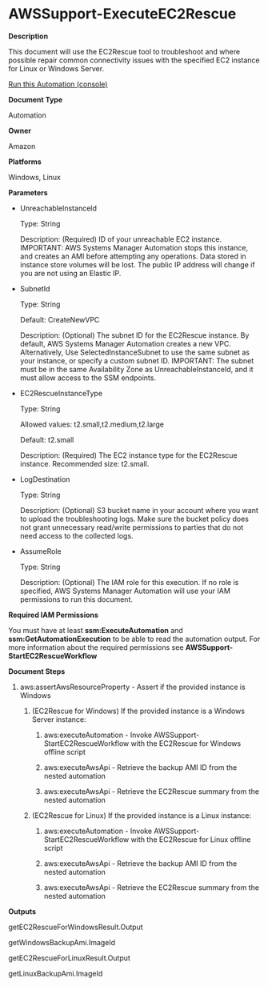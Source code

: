 # AWSSupport\-ExecuteEC2Rescue<a name="automation-awssupport-executeec2rescue"></a>

 **Description** 

This document will use the EC2Rescue tool to troubleshoot and where possible repair common connectivity issues with the specified EC2 instance for Linux or Windows Server\.

[Run this Automation \(console\)](https://console.aws.amazon.com/systems-manager/automation/execute/AWSSupport-ExecuteEC2Rescue)

 **Document Type** 

Automation

 **Owner** 

Amazon

 **Platforms** 

Windows, Linux

 **Parameters** 
+ UnreachableInstanceId

  Type: String

  Description: \(Required\) ID of your unreachable EC2 instance\. IMPORTANT: AWS Systems Manager Automation stops this instance, and creates an AMI before attempting any operations\. Data stored in instance store volumes will be lost\. The public IP address will change if you are not using an Elastic IP\.
+ SubnetId

  Type: String

  Default: CreateNewVPC

  Description: \(Optional\) The subnet ID for the EC2Rescue instance\. By default, AWS Systems Manager Automation creates a new VPC\. Alternatively, Use SelectedInstanceSubnet to use the same subnet as your instance, or specify a custom subnet ID\. IMPORTANT: The subnet must be in the same Availability Zone as UnreachableInstanceId, and it must allow access to the SSM endpoints\.
+ EC2RescueInstanceType

  Type: String

  Allowed values: t2\.small,t2\.medium,t2\.large

  Default: t2\.small

  Description: \(Required\) The EC2 instance type for the EC2Rescue instance\. Recommended size: t2\.small\.
+ LogDestination

  Type: String

  Description: \(Optional\) S3 bucket name in your account where you want to upload the troubleshooting logs\. Make sure the bucket policy does not grant unnecessary read/write permissions to parties that do not need access to the collected logs\.
+ AssumeRole

  Type: String

  Description: \(Optional\) The IAM role for this execution\. If no role is specified, AWS Systems Manager Automation will use your IAM permissions to run this document\.

 **Required IAM Permissions** 

You must have at least **ssm:ExecuteAutomation** and **ssm:GetAutomationExecution** to be able to read the automation output\. For more information about the required permissions see **AWSSupport\-StartEC2RescueWorkflow**

 **Document Steps** 

1. aws:assertAwsResourceProperty \- Assert if the provided instance is Windows 

   1. \(EC2Rescue for Windows\) If the provided instance is a Windows Server instance: 

      1. aws:executeAutomation \- Invoke AWSSupport\-StartEC2RescueWorkflow with the EC2Rescue for Windows offline script

      1. aws:executeAwsApi \- Retrieve the backup AMI ID from the nested automation

      1. aws:executeAwsApi \- Retrieve the EC2Rescue summary from the nested automation

   1. \(EC2Rescue for Linux\) If the provided instance is a Linux instance: 

      1. aws:executeAutomation \- Invoke AWSSupport\-StartEC2RescueWorkflow with the EC2Rescue for Linux offline script

      1. aws:executeAwsApi \- Retrieve the backup AMI ID from the nested automation

      1. aws:executeAwsApi \- Retrieve the EC2Rescue summary from the nested automation

 **Outputs** 

getEC2RescueForWindowsResult\.Output

getWindowsBackupAmi\.ImageId

getEC2RescueForLinuxResult\.Output

getLinuxBackupAmi\.ImageId